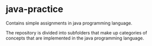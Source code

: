 # java-practice
Contains simple assignments in java programming language.

The repository is divided into subfolders that make up categories of concepts that are implemented in the java programming language.
